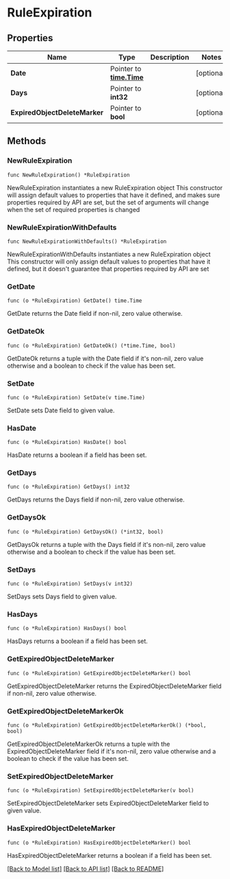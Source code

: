 # RuleExpiration

## Properties

Name | Type | Description | Notes
------------ | ------------- | ------------- | -------------
**Date** | Pointer to [**time.Time**](time.Time.md) |  | [optional] 
**Days** | Pointer to **int32** |  | [optional] 
**ExpiredObjectDeleteMarker** | Pointer to **bool** |  | [optional] 

## Methods

### NewRuleExpiration

`func NewRuleExpiration() *RuleExpiration`

NewRuleExpiration instantiates a new RuleExpiration object
This constructor will assign default values to properties that have it defined,
and makes sure properties required by API are set, but the set of arguments
will change when the set of required properties is changed

### NewRuleExpirationWithDefaults

`func NewRuleExpirationWithDefaults() *RuleExpiration`

NewRuleExpirationWithDefaults instantiates a new RuleExpiration object
This constructor will only assign default values to properties that have it defined,
but it doesn't guarantee that properties required by API are set

### GetDate

`func (o *RuleExpiration) GetDate() time.Time`

GetDate returns the Date field if non-nil, zero value otherwise.

### GetDateOk

`func (o *RuleExpiration) GetDateOk() (*time.Time, bool)`

GetDateOk returns a tuple with the Date field if it's non-nil, zero value otherwise
and a boolean to check if the value has been set.

### SetDate

`func (o *RuleExpiration) SetDate(v time.Time)`

SetDate sets Date field to given value.

### HasDate

`func (o *RuleExpiration) HasDate() bool`

HasDate returns a boolean if a field has been set.

### GetDays

`func (o *RuleExpiration) GetDays() int32`

GetDays returns the Days field if non-nil, zero value otherwise.

### GetDaysOk

`func (o *RuleExpiration) GetDaysOk() (*int32, bool)`

GetDaysOk returns a tuple with the Days field if it's non-nil, zero value otherwise
and a boolean to check if the value has been set.

### SetDays

`func (o *RuleExpiration) SetDays(v int32)`

SetDays sets Days field to given value.

### HasDays

`func (o *RuleExpiration) HasDays() bool`

HasDays returns a boolean if a field has been set.

### GetExpiredObjectDeleteMarker

`func (o *RuleExpiration) GetExpiredObjectDeleteMarker() bool`

GetExpiredObjectDeleteMarker returns the ExpiredObjectDeleteMarker field if non-nil, zero value otherwise.

### GetExpiredObjectDeleteMarkerOk

`func (o *RuleExpiration) GetExpiredObjectDeleteMarkerOk() (*bool, bool)`

GetExpiredObjectDeleteMarkerOk returns a tuple with the ExpiredObjectDeleteMarker field if it's non-nil, zero value otherwise
and a boolean to check if the value has been set.

### SetExpiredObjectDeleteMarker

`func (o *RuleExpiration) SetExpiredObjectDeleteMarker(v bool)`

SetExpiredObjectDeleteMarker sets ExpiredObjectDeleteMarker field to given value.

### HasExpiredObjectDeleteMarker

`func (o *RuleExpiration) HasExpiredObjectDeleteMarker() bool`

HasExpiredObjectDeleteMarker returns a boolean if a field has been set.


[[Back to Model list]](../README.md#documentation-for-models) [[Back to API list]](../README.md#documentation-for-api-endpoints) [[Back to README]](../README.md)


